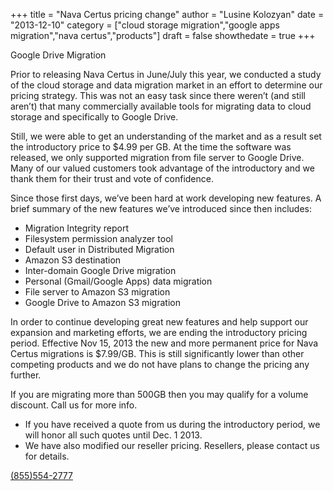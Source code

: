 +++
  title = "Nava Certus pricing change"
  author = "Lusine Kolozyan"
  date = "2013-12-10"
  category = ["cloud storage migration","google apps migration","nava certus","products"]
  draft = false
  showthedate = true
+++

Google Drive Migration

Prior to releasing Nava Certus in June/July this year, we conducted a study of the cloud storage and data migration market in an effort to determine our pricing strategy. This was not an easy task since there weren’t (and still aren’t) that many commercially available tools for migrating data to cloud storage and specifically to Google Drive.

Still, we were able to get an understanding of the market and as a result set the introductory price to $4.99 per GB. At the time the software was released, we only supported migration from file server to Google Drive. Many of our valued customers took advantage of the introductory and we thank them for their trust and vote of confidence.

Since those first days, we’ve been hard at work developing new features. A brief summary of the new features we’ve introduced since then includes:

- Migration Integrity report
- Filesystem permission analyzer tool
- Default user in Distributed Migration
- Amazon S3 destination
- Inter-domain Google Drive migration
- Personal (Gmail/Google Apps) data migration
- File server to Amazon S3 migration
- Google Drive to Amazon S3 migration 

In order to continue developing great new features and help support our expansion and marketing efforts, we are ending the introductory pricing period. Effective Nov 15, 2013 the new and more permanent price for Nava Certus migrations is $7.99/GB. This is still significantly lower than other competing products and we do not have plans to change the pricing any further.

If you are migrating more than 500GB then you may qualify for a volume discount. Call us for more info.

- If you have received a quote from us during the introductory period, we will honor all such quotes until Dec. 1 2013.
- We have also modified our reseller pricing. Resellers, please contact us for details.

[(855)554-2777](tel:\(855\)554-2777)